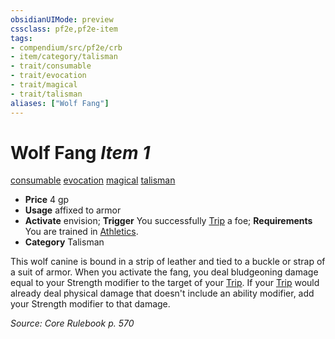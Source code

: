 ```yaml
---
obsidianUIMode: preview
cssclass: pf2e,pf2e-item
tags:
- compendium/src/pf2e/crb
- item/category/talisman
- trait/consumable
- trait/evocation
- trait/magical
- trait/talisman
aliases: ["Wolf Fang"]
---
```

# Wolf Fang *Item 1*  
[consumable](../../../rules/traits/consumable.md)  [evocation](../../../rules/traits/evocation.md)  [magical](../../../rules/traits/magical.md)  [talisman](../../../rules/traits/talisman.md)  

- **Price** 4 gp
- **Usage** affixed to armor
- **Activate** envision; **Trigger** You successfully [Trip](../../../rules/actions/trip.md) a foe; **Requirements** You are trained in [Athletics](../../skills.md#Athletics).
- **Category** Talisman

This wolf canine is bound in a strip of leather and tied to a buckle or strap of a suit of armor. When you activate the fang, you deal bludgeoning damage equal to your Strength modifier to the target of your [Trip](../../../rules/actions/trip.md). If your [Trip](../../../rules/actions/trip.md) would already deal physical damage that doesn't include an ability modifier, add your Strength modifier to that damage.

*Source: Core Rulebook p. 570*